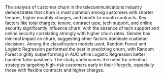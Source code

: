 The analysis of customer churn in the telecommunications industry demonstrates that churn is most common among
customers with shorter tenures, higher monthly charges, and month-to-month contracts. Key factors like total charges,
tenure, contract type, tech support, and online security significantly influence churn, with the absence of tech support and
online security correlating strongly with higher churn rates. Gender has minimal impact on churn, suggesting other factors
dominate customer decisions. Among the classification models used, Random Forest and Logistic Regression performed the
best in predicting churn, with Random Forest slightly outperforming in AUC while Logistic Regression better handled
false positives. The study underscores the need for retention strategies targeting high-risk customers early in their lifecycle,
especially those with flexible contracts and higher charges.
